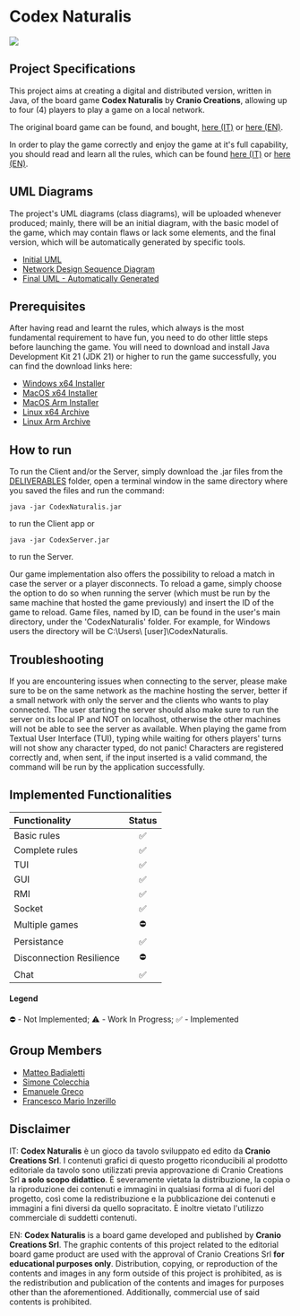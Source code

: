 # Codex Naturalis

<div>
  <img src="https://studiobombyx.com/assets/Slider-Codex-2-1920x1080.jpg"/>
</div>

## Project Specifications
This project aims at creating a digital  and distributed version, written in Java, of the board game **Codex Naturalis** by **Cranio Creations**, allowing up to four (4) players to play a game on a local network. 

The original board game can be found, and bought, [here (IT)](https://www.craniocreations.it/prodotto/codex-naturalis) or [here (EN)](https://studiobombyx.com/en/produit/codex-naturalis-precommande/).

In order to play the game correctly and enjoy the game at it's full capability, you should read and learn all the rules, which can be found [here (IT)](https://www.craniocreations.it/storage/media/product_downloads/126/1516/CODEX_ITA_Rules_compressed.pdf) or [here (EN)](https://cdn.1j1ju.com/medias/a7/d7/66-codex-naturalis-rulebook.pdf).

## UML Diagrams
The project's UML diagrams (class diagrams), will be uploaded whenever produced; mainly, there will be an initial diagram, with the basic model of the game, which may contain flaws or lack some elements, and the final version, which will be automatically generated by specific tools.

- [Initial UML](https://github.com/emanuelegreco29/IngSw1_Project/blob/30491dcc3699d568ddcc3111b69df244a055cd85/DELIVERABLES/UML%20diagrams/UML%20-%20am43.pdf)
- [Network Design Sequence Diagram](https://github.com/emanuelegreco29/IngSw1_Project/blob/30491dcc3699d568ddcc3111b69df244a055cd85/DELIVERABLES/COMMUNICATION%20DESIGN/COMMUNICATION%20DESIGN%20-%20AM43.pdf)
- [Final UML - Automatically Generated](https://github.com/emanuelegreco29/IngSw1_Project/blob/30491dcc3699d568ddcc3111b69df244a055cd85/DELIVERABLES/UML%20diagrams/FINAL%20High-level%20view.png)

## Prerequisites
After having read and learnt the rules, which always is the most fundamental requirement to have fun, you need to do other little steps before launching the game. You will need to download and install Java Development Kit 21 (JDK 21) or higher to run the game successfully, you can find the download links here:

- [Windows x64 Installer](https://download.oracle.com/java/21/archive/jdk-21.0.2_windows-x64_bin.exe)
- [MacOS x64 Installer](https://download.oracle.com/java/21/archive/jdk-21.0.2_macos-x64_bin.dmg)
- [MacOS Arm Installer](https://download.oracle.com/java/21/archive/jdk-21.0.2_macos-aarch64_bin.dmg)
- [Linux x64 Archive](https://download.oracle.com/java/21/archive/jdk-21.0.2_linux-x64_bin.tar.gz)
- [Linux Arm Archive](https://download.oracle.com/java/21/archive/jdk-21.0.2_linux-aarch64_bin.tar.gz)

## How to run
To run the Client and/or the Server, simply download the .jar files from the [DELIVERABLES](https://github.com/emanuelegreco29/IngSw1_Project/tree/95a7d9b2d8eef6e2c9f907db86b8b7b3641eb69c/DELIVERABLES) folder, open a terminal window in the same directory where you saved the files and run the command:
```
java -jar CodexNaturalis.jar
```
to run the Client app or
```
java -jar CodexServer.jar
```
to run the Server.

Our game implementation also offers the possibility to reload a match in case the server or a player disconnects. To reload a game, simply choose the option to do so when running the server (which must be run by the same machine that hosted the game previously) and insert the ID of the game to reload. Game files, named by ID, can be found in the user's main directory, under the 'CodexNaturalis' folder. For example, for Windows users the directory will be C:\Users\ [user]\CodexNaturalis.

## Troubleshooting
If you are encountering issues when connecting to the server, please make sure to be on the same network as the machine hosting the server, better if a small network with only the server and the clients who wants to play connected. The user starting the server should also make sure to run the server on its local IP and NOT on localhost, otherwise the other machines will not be able to see the server as available. When playing the game from Textual User Interface (TUI), typing while waiting for others players' turns will not show any character typed, do not panic! Characters are registered correctly and, when sent, if the input inserted is a valid command, the command will be run by the application successfully.


## Implemented Functionalities
| Functionality | Status |
|:-----------------------|:------------------------------------:|
| Basic rules | ✅ |
| Complete rules | ✅ |
| TUI | ✅ |
| GUI | ✅ |
| RMI | ✅ |
| Socket | ✅ |
| Multiple games | ⛔ |
| Persistance | ✅ |
| Disconnection Resilience | ⛔ |
| Chat | ✅ |

#### Legend
⛔ - Not Implemented; ⚠️ - Work In Progress; ✅ - Implemented

## Group Members
- [Matteo Badialetti](https://github.com/mbadialetti)
- [Simone Colecchia](https://github.com/Colsim01)
- [Emanuele Greco](https://github.com/emanuelegreco29)
- [Francesco Mario Inzerillo](https://github.com/francinzepolimi)

## Disclaimer
IT: **Codex Naturalis** è un gioco da tavolo sviluppato ed edito da **Cranio Creations Srl**. I contenuti grafici di questo progetto riconducibili al prodotto editoriale da tavolo sono utilizzati previa approvazione di Cranio Creations Srl **a solo scopo didattico**. È severamente vietata la distribuzione, la copia o la riproduzione dei contenuti e immagini in qualsiasi forma al di fuori del progetto, così come la redistribuzione e la pubblicazione dei contenuti e immagini a fini diversi da quello sopracitato. È inoltre vietato l'utilizzo commerciale di suddetti contenuti.

EN: **Codex Naturalis** is a board game developed and published by **Cranio Creations Srl**. The graphic contents of this project related to the editorial board game product are used with the approval of Cranio Creations Srl **for educational purposes only**. Distribution, copying, or reproduction of the contents and images in any form outside of this project is prohibited, as is the redistribution and publication of the contents and images for purposes other than the aforementioned. Additionally, commercial use of said contents is prohibited.
